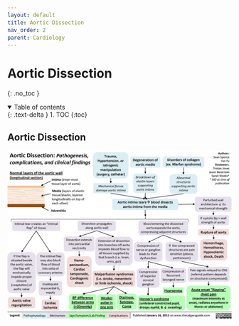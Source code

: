 ```yaml
---
layout: default
title: Aortic Dissection
nav_order: 2
parent: Cardiology
---
```


# Aortic Dissection
{: .no_toc }

<details open markdown="block">
  <summary>
    Table of contents
  </summary>
  {: .text-delta }
1. TOC
{:toc}
</details>

## Aortic Dissection

![](/assets/images/Aortic-Dissection.jpg)
